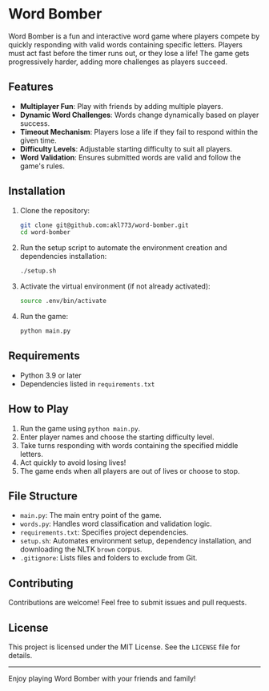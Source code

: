 
# Word Bomber

Word Bomber is a fun and interactive word game where players compete by quickly responding with valid words containing specific letters. Players must act fast before the timer runs out, or they lose a life! The game gets progressively harder, adding more challenges as players succeed.

## Features

- **Multiplayer Fun**: Play with friends by adding multiple players.
- **Dynamic Word Challenges**: Words change dynamically based on player success.
- **Timeout Mechanism**: Players lose a life if they fail to respond within the given time.
- **Difficulty Levels**: Adjustable starting difficulty to suit all players.
- **Word Validation**: Ensures submitted words are valid and follow the game's rules.

## Installation

1. Clone the repository:
   ```bash
   git clone git@github.com:akl773/word-bomber.git
   cd word-bomber
   ```

2. Run the setup script to automate the environment creation and dependencies installation:
   ```bash
   ./setup.sh
   ```

3. Activate the virtual environment (if not already activated):
   ```bash
   source .env/bin/activate
   ```

4. Run the game:
   ```bash
   python main.py
   ```

## Requirements

- Python 3.9 or later
- Dependencies listed in `requirements.txt`

## How to Play

1. Run the game using `python main.py`.
2. Enter player names and choose the starting difficulty level.
3. Take turns responding with words containing the specified middle letters.
4. Act quickly to avoid losing lives!
5. The game ends when all players are out of lives or choose to stop.

## File Structure

- `main.py`: The main entry point of the game.
- `words.py`: Handles word classification and validation logic.
- `requirements.txt`: Specifies project dependencies.
- `setup.sh`: Automates environment setup, dependency installation, and downloading the NLTK `brown` corpus.
- `.gitignore`: Lists files and folders to exclude from Git.

## Contributing

Contributions are welcome! Feel free to submit issues and pull requests.

## License

This project is licensed under the MIT License. See the `LICENSE` file for details.

---

Enjoy playing Word Bomber with your friends and family!
